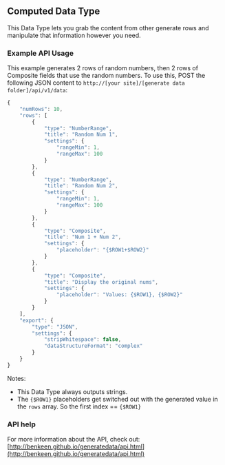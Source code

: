 ## Computed Data Type

This Data Type lets you grab the content from other generate rows and manipulate that information however you need.


### Example API Usage

This example generates 2 rows of random numbers, then 2 rows of Composite fields that use the random numbers. To 
use this, POST the following JSON content to `http://[your site]/[generate data folder]/api/v1/data`:

```javascript
{
    "numRows": 10,
    "rows": [
        {
            "type": "NumberRange",
            "title": "Random Num 1",
            "settings": {
                "rangeMin": 1, 
                "rangeMax": 100
            }
        },
        {
            "type": "NumberRange",
            "title": "Random Num 2",
            "settings": {
                "rangeMin": 1, 
                "rangeMax": 100
            }
        },
        {
            "type": "Composite",
            "title": "Num 1 + Num 2",
            "settings": {
                "placeholder": "{$ROW1+$ROW2}"
            }
        },
        {
            "type": "Composite",
            "title": "Display the original nums",
            "settings": {
                "placeholder": "Values: {$ROW1}, {$ROW2}"
            }
        }
    ],
    "export": {
        "type": "JSON",
        "settings": {
            "stripWhitespace": false,
            "dataStructureFormat": "complex"
        }
    }
}
```

Notes:
- This Data Type always outputs strings.
- The `{$ROW1}` placeholders get switched out with the generated value in the `rows` array. So the first index == `{$ROW1}` 
 
### API help

For more information about the API, check out:
[http://benkeen.github.io/generatedata/api.html](http://benkeen.github.io/generatedata/api.html)
